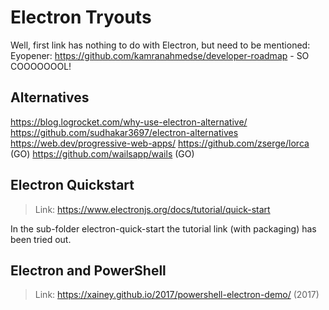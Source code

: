 # Electron Tryouts

Well, first link has nothing to do with Electron, but need to be mentioned:
Eyopener: https://github.com/kamranahmedse/developer-roadmap - SO COOOOOOOL!

## Alternatives

https://blog.logrocket.com/why-use-electron-alternative/
https://github.com/sudhakar3697/electron-alternatives
https://web.dev/progressive-web-apps/
https://github.com/zserge/lorca (GO)
https://github.com/wailsapp/wails (GO)

## Electron Quickstart

> Link: https://www.electronjs.org/docs/tutorial/quick-start
> 
In the sub-folder electron-quick-start the tutorial link (with packaging) has been tried out.

## Electron and PowerShell

> Link: https://xainey.github.io/2017/powershell-electron-demo/ (2017)
